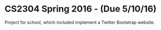 # CS2304 Spring 2016 - (Due 5/10/16)

Project for school, which included implement a Twitter Bootstrap website.

